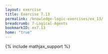 ```yaml
---
layout: exercise
title: Exercise 7.13
permalink: /knowledge-logic-exercises/ex_13/
breadcrumb: 7-Logical-Agents
bookmarkID: ex7.13
home: "true"
---
```


{% include mathjax_support %}


